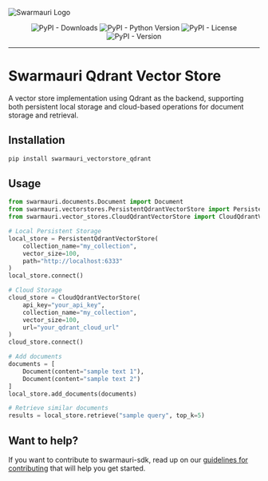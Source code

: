 ![Swarmauri Logo](https://res.cloudinary.com/dbjmpekvl/image/upload/v1730099724/Swarmauri-logo-lockup-2048x757_hww01w.png)

<div align="center">

![PyPI - Downloads](https://img.shields.io/pypi/dm/swarmauri_vectorstore_qdrant)
![PyPI - Python Version](https://img.shields.io/pypi/pyversions/swarmauri_vectorstore_qdrant)
![PyPI - License](https://img.shields.io/pypi/l/swarmauri_vectorstore_qdrant)
![PyPI - Version](https://img.shields.io/pypi/v/swarmauri_vectorstore_qdrant?label=swarmauri_vectorstore_qdrant&color=green)

</div>

---

# Swarmauri Qdrant Vector Store

A vector store implementation using Qdrant as the backend, supporting both persistent local storage and cloud-based operations for document storage and retrieval.

## Installation

```bash
pip install swarmauri_vectorstore_qdrant
```

## Usage

```python
from swarmauri.documents.Document import Document
from swarmauri.vectorstores.PersistentQdrantVectorStore import PersistentQdrantVectorStore
from swarmauri.vector_stores.CloudQdrantVectorStore import CloudQdrantVectorStore

# Local Persistent Storage
local_store = PersistentQdrantVectorStore(
    collection_name="my_collection",
    vector_size=100,
    path="http://localhost:6333"
)
local_store.connect()

# Cloud Storage
cloud_store = CloudQdrantVectorStore(
    api_key="your_api_key",
    collection_name="my_collection",
    vector_size=100,
    url="your_qdrant_cloud_url"
)
cloud_store.connect()

# Add documents
documents = [
    Document(content="sample text 1"),
    Document(content="sample text 2")
]
local_store.add_documents(documents)

# Retrieve similar documents
results = local_store.retrieve("sample query", top_k=5)
```

## Want to help?

If you want to contribute to swarmauri-sdk, read up on our [guidelines for contributing](https://github.com/swarmauri/swarmauri-sdk/blob/master/contributing.md) that will help you get started.
